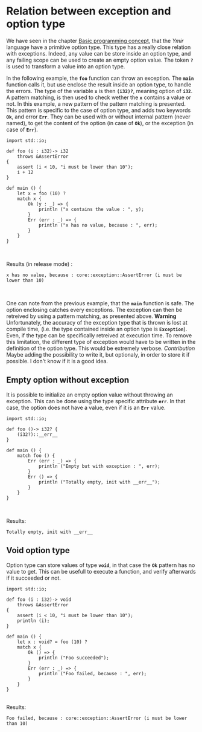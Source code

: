 # Relation between exception and option type


We have seen in the chapter [Basic programming
concept](https://gnu-ymir.github.io/Documentations/en/primitives/),
that the *Ymir* language have a primitive option type. This type has a
really close relation with exceptions. Indeed, any value can be store
inside an option type, and any failing scope can be used to create an
empty option value. The token **`?`** is used to transform a value
into an option type. 

In the following example, the **`foo`** function can throw an
exception. The **`main`** function calls it, but use enclose the
result inside an option type, to handle the errors. The type of the
variable **`x`** is then **`(i32)?`**, meaning option of **`i32`**.  A
pattern matching, is then used to check wether the **`x`** contains a
value or not. In this example, a new pattern of the pattern matching
is presented. This pattern is specific to the case of option type, and
adds two keywords **`Ok`**, and error **`Err`**. They can be used with
or without internal pattern (never named), to get the content of the
option (in case of **`Ok`**), or the exception (in case of **`Err`**).

```ymir
import std::io;

def foo (i : i32)-> i32 
	throws &AssertError
{
	assert (i < 10, "i must be lower than 10");
	i + 12
}

def main () {
	let x = foo (10) ?
	match x {
		Ok (y : _) => { 
			println ("x contains the value : ", y);
		}
		Err (err : _) => {
			println ("x has no value, because : ", err);
		}
	}
}
```

<br>

Results (in release mode) : 

```
x has no value, because : core::exception::AssertError (i must be lower than 10)
```

<br>

One can note from the previous example, that the **`main`** function
is safe. The option enclosing catches every exceptions. The exception
can then be retreived by using a pattern matching, as presented above.
**Warning** Unfortunately, the accuracy of the exception type that is
thrown is lost at compile time, (i.e. the type contained inside an
option type is **`Exception`**). Even, if the type can be specifically
retreived at execution time. To remove this limitation, the different
type of exception would have to be written in the definition of the
option type. This would be extremely verbose. *Contribution* Maybe
adding the possibility to write it, but optionaly, in order to store
it if possible. I don't know if it is a good idea.

## Empty option without exception

It is possible to initialize an empty option value without throwing an
exception. This can be done using the type specific attribute
**`err`**. In that case, the option does not have a value, even if it
is an **`Err`** value. 

```ymir
import std::io;

def foo ()-> i32? {
	(i32?)::__err__
}

def main () {
	match foo () {
		Err (err : _) => {
			println ("Empty but with exception : ", err);
		}
		Err () => {
			println ("Totally empty, init with __err__");
		}
	}
}
```

<br>

Results: 

```
Totally empty, init with __err__
```

## Void option type

Option type can store values of type **`void`**, in that case the
**`Ok`** pattern has no value to get. This can be usefull to execute a
function, and verify afterwards if it succeeded or not.

```ymir
import std::io;

def foo (i : i32)-> void 
	throws &AssertError
{
	assert (i < 10, "i must be lower than 10");
	println (i);
}

def main () {
	let x : void? = foo (10) ?
	match x {
		Ok () => { 
			println ("Foo succeeded");
		}
		Err (err : _) => {
			println ("Foo failed, because : ", err);
		}
	}
}
```

<br>
Results: 

```
Foo failed, because : core::exception::AssertError (i must be lower than 10)
```
